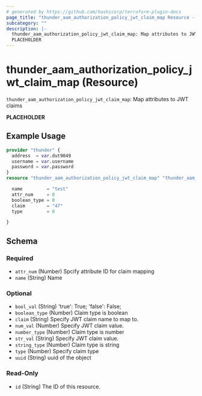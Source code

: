 ```yaml
---
# generated by https://github.com/hashicorp/terraform-plugin-docs
page_title: "thunder_aam_authorization_policy_jwt_claim_map Resource - terraform-provider-thunder"
subcategory: ""
description: |-
  thunder_aam_authorization_policy_jwt_claim_map: Map attributes to JWT claims
  PLACEHOLDER
---
```


# thunder_aam_authorization_policy_jwt_claim_map (Resource)

`thunder_aam_authorization_policy_jwt_claim_map`: Map attributes to JWT claims

__PLACEHOLDER__

## Example Usage

```terraform
provider "thunder" {
  address  = var.dut9049
  username = var.username
  password = var.password
}
resource "thunder_aam_authorization_policy_jwt_claim_map" "thunder_aam_authorization_policy_jwt_claim_map" {

  name         = "test"
  attr_num     = 8
  boolean_type = 0
  claim        = "47"
  type         = 0

}
```

<!-- schema generated by tfplugindocs -->
## Schema

### Required

- `attr_num` (Number) Spcify attribute ID for claim mapping
- `name` (String) Name

### Optional

- `bool_val` (String) 'true': True; 'false': False;
- `boolean_type` (Number) Claim type is boolean
- `claim` (String) Specify JWT claim name to map to.
- `num_val` (Number) Specify JWT claim value.
- `number_type` (Number) Claim type is number
- `str_val` (String) Specify JWT claim value.
- `string_type` (Number) Claim type is string
- `type` (Number) Specify claim type
- `uuid` (String) uuid of the object

### Read-Only

- `id` (String) The ID of this resource.


